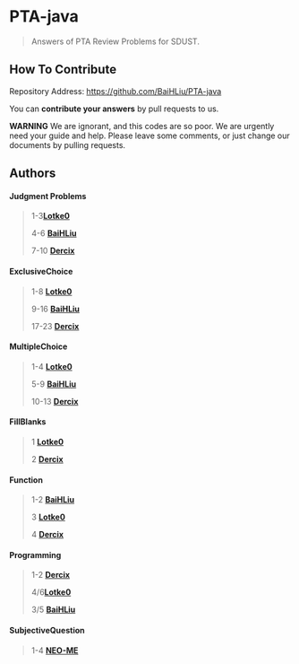 # PTA-java

> Answers of PTA Review Problems for SDUST.

## How To Contribute

Repository Address: https://github.com/BaiHLiu/PTA-java

You can **contribute your answers** by pull requests to us.

**WARNING** We are ignorant, and this codes are so poor. We are urgently need your guide and help. Please leave some comments, or just change our documents by pulling requests.

## Authors

#### Judgment Problems

> 1-3[**Lotke0**](https://github.com/Lotke0)
>
> 4-6 [**BaiHLiu**](https://github.com/BaiHLiu)
>
> 7-10 [**Dercix**](https://github.com/Dercix)

#### ExclusiveChoice

>1-8 [**Lotke0**](https://github.com/Lotke0)
>
>9-16 [**BaiHLiu**](https://github.com/BaiHLiu)
>
>17-23 [**Dercix**](https://github.com/Dercix)

#### MultipleChoice

>1-4 [**Lotke0**](https://github.com/Lotke0)
>
>5-9 [**BaiHLiu**](https://github.com/BaiHLiu)
>
>10-13 [**Dercix**](https://github.com/Dercix)

#### FillBlanks

>1 [**Lotke0**](https://github.com/Lotke0)
>
>2  [**Dercix**](https://github.com/Dercix)

#### Function

>1-2 [**BaiHLiu**](https://github.com/BaiHLiu)
>
>3 [**Lotke0**](https://github.com/Lotke0)
>
>4 [**Dercix**](https://github.com/Dercix)

#### Programming

>1-2 [**Dercix**](https://github.com/Dercix)
>
>4/6[**Lotke0**](https://github.com/Lotke0)
>
>3/5 [**BaiHLiu**](https://github.com/BaiHLiu)

#### SubjectiveQuestion

>1-4 [**NEO-ME**](https://github.com/NEO-ME)